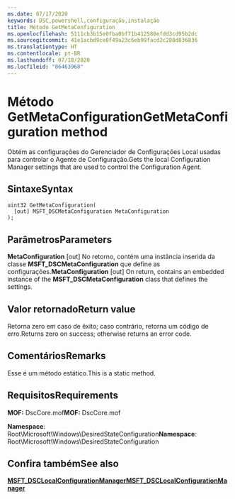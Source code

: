 ```yaml
---
ms.date: 07/17/2020
keywords: DSC,powershell,configuração,instalação
title: Método GetMetaConfiguration
ms.openlocfilehash: 5111cb3b15e0fba0bf71b412580efdd3cd95b2dc
ms.sourcegitcommit: 41e1acbd9ce0f49a23c6eb99facd2c280d836836
ms.translationtype: HT
ms.contentlocale: pt-BR
ms.lasthandoff: 07/18/2020
ms.locfileid: "86463968"
---
```

# <a name="getmetaconfiguration-method"></a><span data-ttu-id="80b7e-103">Método GetMetaConfiguration</span><span class="sxs-lookup"><span data-stu-id="80b7e-103">GetMetaConfiguration method</span></span>

<span data-ttu-id="80b7e-104">Obtém as configurações do Gerenciador de Configurações Local usadas para controlar o Agente de Configuração.</span><span class="sxs-lookup"><span data-stu-id="80b7e-104">Gets the local Configuration Manager settings that are used to control the Configuration Agent.</span></span>

## <a name="syntax"></a><span data-ttu-id="80b7e-105">Sintaxe</span><span class="sxs-lookup"><span data-stu-id="80b7e-105">Syntax</span></span>

```mof
uint32 GetMetaConfiguration(
  [out] MSFT_DSCMetaConfiguration MetaConfiguration
);
```

## <a name="parameters"></a><span data-ttu-id="80b7e-106">Parâmetros</span><span class="sxs-lookup"><span data-stu-id="80b7e-106">Parameters</span></span>

<span data-ttu-id="80b7e-107">**MetaConfiguration** \[out\] No retorno, contém uma instância inserida da classe **MSFT_DSCMetaConfiguration** que define as configurações.</span><span class="sxs-lookup"><span data-stu-id="80b7e-107">**MetaConfiguration** \[out\] On return, contains an embedded instance of the **MSFT_DSCMetaConfiguration** class that defines the settings.</span></span>

## <a name="return-value"></a><span data-ttu-id="80b7e-108">Valor retornado</span><span class="sxs-lookup"><span data-stu-id="80b7e-108">Return value</span></span>

<span data-ttu-id="80b7e-109">Retorna zero em caso de êxito; caso contrário, retorna um código de erro.</span><span class="sxs-lookup"><span data-stu-id="80b7e-109">Returns zero on success; otherwise returns an error code.</span></span>

## <a name="remarks"></a><span data-ttu-id="80b7e-110">Comentários</span><span class="sxs-lookup"><span data-stu-id="80b7e-110">Remarks</span></span>

<span data-ttu-id="80b7e-111">Esse é um método estático.</span><span class="sxs-lookup"><span data-stu-id="80b7e-111">This is a static method.</span></span>

## <a name="requirements"></a><span data-ttu-id="80b7e-112">Requisitos</span><span class="sxs-lookup"><span data-stu-id="80b7e-112">Requirements</span></span>

<span data-ttu-id="80b7e-113">**MOF:** DscCore.mof</span><span class="sxs-lookup"><span data-stu-id="80b7e-113">**MOF:** DscCore.mof</span></span>

<span data-ttu-id="80b7e-114">**Namespace**: Root\Microsoft\Windows\DesiredStateConfiguration</span><span class="sxs-lookup"><span data-stu-id="80b7e-114">**Namespace**: Root\Microsoft\Windows\DesiredStateConfiguration</span></span>

## <a name="see-also"></a><span data-ttu-id="80b7e-115">Confira também</span><span class="sxs-lookup"><span data-stu-id="80b7e-115">See also</span></span>

[<span data-ttu-id="80b7e-116">**MSFT_DSCLocalConfigurationManager**</span><span class="sxs-lookup"><span data-stu-id="80b7e-116">**MSFT_DSCLocalConfigurationManager**</span></span>](msft-dsclocalconfigurationmanager.md)
